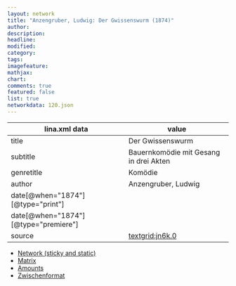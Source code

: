 ```yaml
---
layout: network
title: "Anzengruber, Ludwig: Der Gwissenswurm (1874)"
author:
description:
headline:
modified:
category:
tags:
imagefeature: 
mathjax: 
chart: 
comments: true
featured: false
list: true
networkdata: 120.json
---
```

lina.xml data  | value
------------- | -------------
title|Der Gwissenswurm
subtitle|Bauernkomödie mit Gesang in drei Akten
genretitle|Komödie
author|Anzengruber, Ludwig
date[@when="1874"][@type="print"]|
date[@when="1874"][@type="premiere"]|
source|[textgrid:jn6k.0](https://textgridlab.org/1.0/tgcrud-public/rest/textgrid:jn6k.0/data)



* [Network (sticky and static)](/linas/network120)
* [Matrix](/linas/matrix120)
* [Amounts](/linas/amount120)
* [Zwischenformat](/linas/lina120 )
